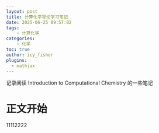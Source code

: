 ```yaml
---
layout: post
title: 计算化学导论学习笔记
date: 2025-06-25 09:57:02
tags:
    - 计算化学
categories:
    - 化学
toc: true
author: icy_fisher
plugins: 
  - mathjax
---
```



记录阅读 Introduction to Computational Chemistry 的一些笔记

<!-- more -->

# 正文开始
11112222